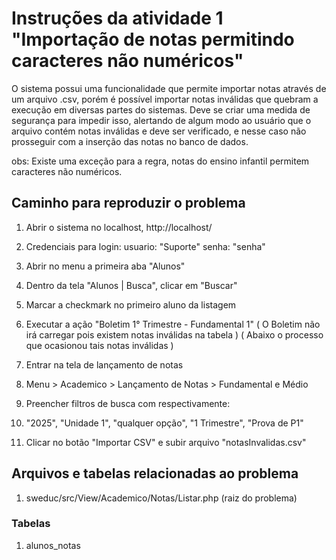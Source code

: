 # Instruções da atividade 1 "Importação de notas permitindo caracteres não numéricos"

O sistema possui uma funcionalidade que permite importar notas através de um arquivo .csv,
porém é possível importar notas inválidas que quebram a execução em diversas partes do sistemas.
Deve se criar uma medida de segurança para impedir isso, alertando de algum modo ao usuário que
o arquivo contém notas inválidas e deve ser verificado, e nesse caso não prosseguir com a inserção 
das notas no banco de dados. 

obs: Existe uma exceção para a regra, notas do ensino infantil permitem caracteres não numéricos.

## Caminho para reproduzir o problema
1. Abrir o sistema no localhost, http://localhost/
2. Credenciais para login: usuario: "Suporte" senha: "senha"
3. Abrir no menu a primeira aba "Alunos"
4. Dentro da tela "Alunos | Busca", clicar em "Buscar"
5. Marcar a checkmark no primeiro aluno da listagem
6. Executar a ação "Boletim 1° Trimestre - Fundamental 1"
( O Boletim não irá carregar pois existem notas inválidas na tabela )
( Abaixo o processo que ocasionou tais notas inválidas )

7. Entrar na tela de lançamento de notas
8. Menu > Academico > Lançamento de Notas > Fundamental e Médio
9. Preencher filtros de busca com respectivamente: 
10. "2025", "Unidade 1", "qualquer opção", "1 Trimestre", "Prova de P1"
11. Clicar no botão "Importar CSV" e subir arquivo "notasInvalidas.csv"

## Arquivos e tabelas relacionadas ao problema
1. sweduc/src/View/Academico/Notas/Listar.php (raiz do problema)

### Tabelas
1. alunos_notas
